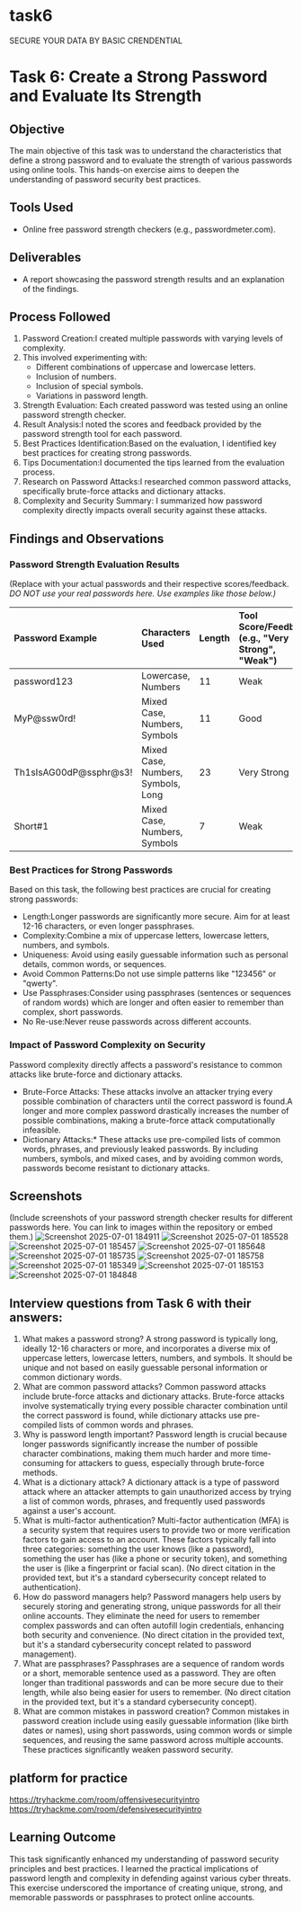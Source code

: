 # task6
SECURE YOUR DATA BY BASIC CRENDENTIAL
# Task 6: Create a Strong Password and Evaluate Its Strength

## Objective
The main objective of this task was to understand the characteristics that define a strong password and to evaluate the strength of various passwords using online tools. This hands-on exercise aims to deepen the understanding of password security best practices.

## Tools Used
* Online free password strength checkers (e.g., passwordmeter.com).

## Deliverables
* A report showcasing the password strength results and an explanation of the findings.

## Process Followed

1.  Password Creation:I created multiple passwords with varying levels of complexity.
2.  This involved experimenting with:
    * Different combinations of uppercase and lowercase letters.
    * Inclusion of numbers.
    * Inclusion of special symbols.
    * Variations in password length.
3. Strength Evaluation: Each created password was tested using an online password strength checker.
4.  Result Analysis:I noted the scores and feedback provided by the password strength tool for each password.
5.  Best Practices Identification:Based on the evaluation, I identified key best practices for creating strong passwords.
6.  Tips Documentation:I documented the tips learned from the evaluation process.
7.  Research on Password Attacks:I researched common password attacks, specifically brute-force attacks and dictionary attacks.
8.  Complexity and Security Summary: I summarized how password complexity directly impacts overall security against these attacks.

## Findings and Observations

### Password Strength Evaluation Results
(Replace with your actual passwords and their respective scores/feedback. **DO NOT use your real passwords here.* Use examples like those below.)*

| Password Example       | Characters Used        | Length | Tool Score/Feedback (e.g., "Very Strong", "Weak") | Estimated Time to Crack |
| :--------------------- | :--------------------- | :----- | :------------------------------------------------ | :---------------------- |
| password123          | Lowercase, Numbers     | 11     | Weak                                              | Seconds                 |
| MyP@ssw0rd!          | Mixed Case, Numbers, Symbols | 11     | Good                                              | Days                    |
| Th1sIsAG00dP@ssphr@s3! | Mixed Case, Numbers, Symbols, Long | 23     | Very Strong                                       | Billions of Years       |
| Short#1              | Mixed Case, Numbers, Symbols | 7      | Weak                                              | Hours                   |

### Best Practices for Strong Passwords
Based on this task, the following best practices are crucial for creating strong passwords:
* Length:Longer passwords are significantly more secure. Aim for at least 12-16 characters, or even longer passphrases.
* Complexity:Combine a mix of uppercase letters, lowercase letters, numbers, and symbols.
* Uniqueness: Avoid using easily guessable information such as personal details, common words, or sequences.
* Avoid Common Patterns:Do not use simple patterns like "123456" or "qwerty".
* Use Passphrases:Consider using passphrases (sentences or sequences of random words) which are longer and often easier to remember than complex, short passwords.
* No Re-use:Never reuse passwords across different accounts.

### Impact of Password Complexity on Security
Password complexity directly affects a password's resistance to common attacks like brute-force and dictionary attacks.
* Brute-Force Attacks: These attacks involve an attacker trying every possible combination of characters until the correct password is found.A longer and more complex password drastically increases the number of possible combinations, making a brute-force attack computationally infeasible.
* Dictionary Attacks:* These attacks use pre-compiled lists of common words, phrases, and previously leaked passwords. By including numbers, symbols, and mixed cases, and by avoiding common words, passwords become resistant to dictionary attacks.

## Screenshots
(Include screenshots of your password strength checker results for different passwords here. You can link to images within the repository or embed them.)
![Screenshot 2025-07-01 184911](https://github.com/user-attachments/assets/34d74da5-7404-4a7e-8032-5a0e075fd7b8)
![Screenshot 2025-07-01 185528](https://github.com/user-attachments/assets/b91ee2c0-24be-41cd-9767-3baaeb5d17b7)
![Screenshot 2025-07-01 185457](https://github.com/user-attachments/assets/5498ed34-24d3-4f10-93b0-317de4c2f19c)
![Screenshot 2025-07-01 185648](https://github.com/user-attachments/assets/8887aeca-9240-4bc7-8d38-6161ad6984ad)
![Screenshot 2025-07-01 185735](https://github.com/user-attachments/assets/5e0e5ced-bbbc-4f2e-9a50-d57359d2a85f)
![Screenshot 2025-07-01 185758](https://github.com/user-attachments/assets/7a02ac89-2f08-4579-97da-aae45782da7f)
![Screenshot 2025-07-01 185349](https://github.com/user-attachments/assets/97f1dcfb-2583-4e31-9ce9-8151e61d7f29)
![Screenshot 2025-07-01 185153](https://github.com/user-attachments/assets/2700d2fe-9edf-425a-9ffc-71899c805827)
![Screenshot 2025-07-01 184848](https://github.com/user-attachments/assets/67391ee0-49f9-49b7-be6d-e605dcdc525d)

## Interview questions from Task 6 with their answers:
1. What makes a password strong?
A strong password is typically long, ideally 12-16 characters or more, and incorporates a diverse mix of uppercase letters, lowercase letters, numbers, and symbols. It should be unique and not based on easily guessable personal information or common dictionary words.
2. What are common password attacks?
Common password attacks include brute-force attacks and dictionary attacks. Brute-force attacks involve systematically trying every possible character combination until the correct password is found, while dictionary attacks use pre-compiled lists of common words and phrases.
3. Why is password length important?
Password length is crucial because longer passwords significantly increase the number of possible character combinations, making them much harder and more time-consuming for attackers to guess, especially through brute-force methods.
4. What is a dictionary attack?
A dictionary attack is a type of password attack where an attacker attempts to gain unauthorized access by trying a list of common words, phrases, and frequently used passwords against a user's account.
5. What is multi-factor authentication?
Multi-factor authentication (MFA) is a security system that requires users to provide two or more verification factors to gain access to an account. These factors typically fall into three categories: something the user knows (like a password), something the user has (like a phone or security token), and something the user is (like a fingerprint or facial scan). (No direct citation in the provided text, but it's a standard cybersecurity concept related to authentication).
6. How do password managers help?
Password managers help users by securely storing and generating strong, unique passwords for all their online accounts. They eliminate the need for users to remember complex passwords and can often autofill login credentials, enhancing both security and convenience. (No direct citation in the provided text, but it's a standard cybersecurity concept related to password management).
7. What are passphrases?
Passphrases are a sequence of random words or a short, memorable sentence used as a password. They are often longer than traditional passwords and can be more secure due to their length, while also being easier for users to remember. (No direct citation in the provided text, but it's a standard cybersecurity concept).
8. What are common mistakes in password creation?
Common mistakes in password creation include using easily guessable information (like birth dates or names), using short passwords, using common words or simple sequences, and reusing the same password across multiple accounts. These practices significantly weaken password security.
## platform for practice
https://tryhackme.com/room/offensivesecurityintro
https://tryhackme.com/room/defensivesecurityintro


## Learning Outcome
This task significantly enhanced my understanding of password security principles and best practices. I learned the practical implications of password length and complexity in defending against various cyber threats. This exercise underscored the importance of creating unique, strong, and memorable passwords or passphrases to protect online accounts.
